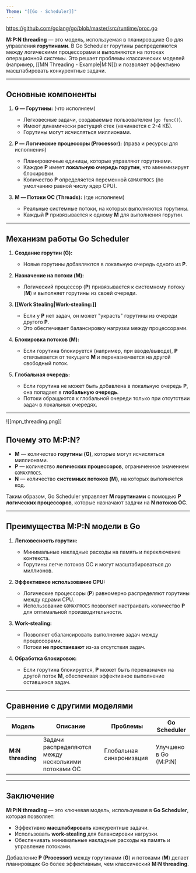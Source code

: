 ```yaml
---
Theme: "[[Go - Scheduler]]"
---
```

https://github.com/golang/go/blob/master/src/runtime/proc.go

**M:P:N threading** — это модель, используемая в планировщике Go для управления **горутинами**. В Go Scheduler горутины распределяются между логическими процессорами и выполняются на потоках операционной системы. Это решает проблемы классических моделей (например, [[MN Threading - Example|M:N]]) и позволяет эффективно масштабировать конкурентные задачи.

---

## Основные компоненты

1. **G — Горутины:** (что исполняем)
   - Легковесные задачи, создаваемые пользователем (`go func()`).
   - Имеют динамически растущий стек (начинается с 2-4 КБ).
   - Горутины могут исчисляться миллионами.

2. **P — Логические процессоры (Processor):** (права и ресурсы для исполнения)
   - Планировочные единицы, которые управляют горутинами.
   - Каждое **P** имеет **локальную очередь горутин**, что минимизирует блокировки.
   - Количество **P** определяется переменной `GOMAXPROCS` (по умолчанию равной числу ядер CPU).

3. **M — Потоки ОС (Threads):** (где исполняем)
   - Реальные системные потоки, на которых выполняются горутины.
   - Каждый **P** привязывается к одному **M** для выполнения горутин.

---

## Механизм работы Go Scheduler

1. **Создание горутин (G):**
   - Новые горутины добавляются в локальную очередь одного из **P**.

2. **Назначение на потоки (M):**
   - Логический процессор (**P**) привязывается к системному потоку (**M**) и выполняет горутины из своей очереди.

3. **[[Work Stealing|Work-stealing:]]**
   - Если у **P** нет задач, он может "украсть" горутины из очереди другого **P**.
   - Это обеспечивает балансировку нагрузки между процессорами.

4. **Блокировка потоков (M):**
   - Если горутина блокируется (например, при вводе/выводе), **P** отвязывается от текущего **M** и переназначается на другой свободный поток.

5. **Глобальная очередь:**
   - Если горутина не может быть добавлена в локальную очередь **P**, она попадает в **глобальную очередь**.
   - Потоки обращаются к глобальной очереди только при отсутствии задач в локальных очередях.

---

![[mpn_threading.png]]

## Почему это M:P:N?

- **M** — количество **горутины (G)**, которые могут исчисляться миллионами.  
- **P** — количество **логических процессоров**, ограниченное значением `GOMAXPROCS`.  
- **N** — количество **системных потоков (M)**, на которых выполняется код.

Таким образом, Go Scheduler управляет **M горутинами** с помощью **P логических процессоров**, которые назначают задачи на **N потоков ОС**.

---

## Преимущества M:P:N модели в Go

1. **Легковесность горутин:**
   - Минимальные накладные расходы на память и переключение контекста.
   - Горутины легче потоков ОС и могут масштабироваться до миллионов.

2. **Эффективное использование CPU:**
   - Логические процессоры (**P**) равномерно распределяют горутины между ядрами CPU.
   - Использование `GOMAXPROCS` позволяет настраивать количество **P** для оптимальной производительности.

3. **Work-stealing:**
   - Позволяет сбалансировать выполнение задач между процессорами.
   - Потоки **не простаивают** из-за отсутствия задач.

4. **Обработка блокировок:**
   - Если горутина блокируется, **P** может быть переназначен на другой поток **M**, обеспечивая эффективное выполнение оставшихся задач.

---

## Сравнение с другими моделями

| **Модель**        | **Описание**                                        | **Проблемы**             | **Go Scheduler**      |
| ----------------- | --------------------------------------------------- | ------------------------ | --------------------- |
| **M:N threading** | Задачи распределяются между несколькими потоками ОС | Глобальная синхронизация | Улучшено в Go (M:P:N) |

---

## Заключение

**M:P:N threading** — это ключевая модель, используемая в **Go Scheduler**, которая позволяет:

- Эффективно **масштабировать** конкурентные задачи.  
- Использовать **work-stealing** для балансировки нагрузки.  
- Обеспечивать минимальные накладные расходы на память и управление потоками.  

Добавление **P (Processor)** между горутинами (**G**) и потоками (**M**) делает планировщик Go более эффективным, чем классический **M:N threading**.

